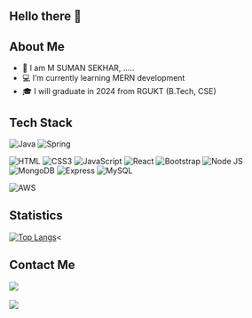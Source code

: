   ## Hello there 👋
  
  
  ## About Me 
  
- 👀 I am M SUMAN SEKHAR,   .....
- 💻 I’m currently learning  MERN development 
- 🎓 I will graduate  in 2024 from RGUKT (B.Tech, CSE)  
 

## Tech Stack 
![Java](https://img.shields.io/badge/java-%23ED8B00.svg?style=for-the-badge&logo=openjdk&logoColor=white)
![Spring](https://img.shields.io/badge/spring-%236DB33F.svg?style=for-the-badge&logo=spring&logoColor=white)

![HTML](https://img.shields.io/badge/HTML5-E34F26?style=for-the-badge&logo=html5&logoColor=white)
![CSS3](https://img.shields.io/badge/CSS3-1572B6?style=for-the-badge&logo=css3&logoColor=white)
![JavaScript](https://img.shields.io/badge/JavaScript-323330?style=for-the-badge&logo=javascript&logoColor=F7DF1E)
![React](https://img.shields.io/badge/React-20232A?style=for-the-badge&logo=react&logoColor=61DAFB)
![Bootstrap](https://img.shields.io/badge/Bootstrap-563D7C?style=for-the-badge&logo=bootstrap&logoColor=white)
![Node JS](https://img.shields.io/badge/Node.js-339933?style=for-the-badge&logo=nodedotjs&logoColor=white) 
![MongoDB](https://img.shields.io/badge/MongoDB-4EA94B?style=for-the-badge&logo=mongodb&logoColor=white)
![Express](https://img.shields.io/badge/Express.js-000000?style=for-the-badge&logo=express&logoColor=white)
![MySQL](https://img.shields.io/badge/MySQL-005C84?style=for-the-badge&logo=mysql&logoColor=white)

![AWS](https://img.shields.io/badge/AWS-%23FF9900.svg?style=for-the-badge&logo=amazon-aws&logoColor=white)

## Statistics
[![Top Langs](https://github-readme-stats.vercel.app/api/top-langs/?username=mssdot&theme=blue-green)](https://github.com/mssdot/github-readme-stats)<  
<!--  [Suman's GitHub stats](https://github-readme-stats.vercel.app/api?username=mssdot&show_icons=true&theme=blue-green))  -->
 


 
## Contact Me
 

<p align="left" >
  <a style="display:inline;" target="_blank"href="https://www.linkedin.com/in/mssdot/"><img src="https://img.shields.io/badge/linkedin-%230077B5.svg?&style=for-the-badge&logo=linkedin&logoColor=white" /></a>&nbsp;&nbsp;&nbsp;&nbsp;
 
  <a style="display:inline;" href="mailto:suman.sekhar.dev@gmail.com?subject=Hello%20Suman,%20From%20Github"><img src="https://img.shields.io/badge/gmail-%23D14836.svg?&style=for-the-badge&logo=gmail&logoColor=white" /></a>&nbsp;&nbsp;&nbsp;&nbsp;
  
</p> 
 

 
